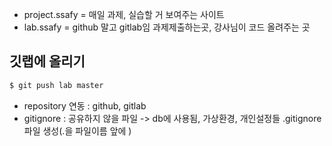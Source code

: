 - project.ssafy = 매일 과제, 실습할 거 보여주는 사이트
- lab.ssafy = github 말고 gitlab임
    과제제출하는곳, 강사님이 코드 올려주는 곳


## 깃랩에 올리기

```bash
$ git push lab master
```

- repository  연동 : github, gitlab
- gitignore : 공유하지 않을 파일 -> db에 사용됨, 가상환경, 개인설정들
 .gitignore 파일 생성(.을 파일이름 앞에 )